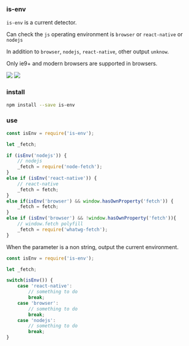
### is-env
`is-env` is a current detector.

Can check the `js` operating environment is `browser` or `react-native` or `nodejs`

In addition to `browser`, `nodejs`, `react-native`, other output `unknow`.

Only ie9+ and modern browsers are supported in browsers.


<a href="https://www.npmjs.com/package/is-env"><img src="https://img.shields.io/npm/v/is-env.svg?style=flat-square"></a>
<a href="https://www.npmjs.com/package/is-env"><img src="https://img.shields.io/npm/dm/is-env.svg?style=flat-square"></a>


### install

```bash
npm install --save is-env
```

### use

```js
const isEnv = require('is-env');

let _fetch;

if (isEnv('nodejs')) {
    // nodejs
    _fetch = require('node-fetch');
}
else if (isEnv('react-native')) {
    // react-native
    _fetch = fetch;
}
else if(isEnv('browser') && window.hasOwnProperty('fetch')) {
    _fetch = fetch;
}
else if (isEnv('browser') && !window.hasOwnProperty('fetch')){
    // window.fetch polyfill
    _fetch = require('whatwg-fetch');
}
```

When the parameter is a non string, output the current environment.

```js
const isEnv = require('is-env');

let _fetch;

switch(isEnv()) {
    case 'react-native':
        // something to do
        break;
    case 'browser':
        // something to do
        break;
    case 'nodejs':
        // something to do
        break;
}
```


